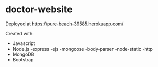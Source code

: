 # doctor-website

Deployed at https://pure-beach-39585.herokuapp.com/

Created with:
  - Javascript
  - Node.js
    -express
    -ejs
    -mongoose
    -body-parser
    -node-static
    -http
  - MongoDB
  - Bootstrap
  
  

 
